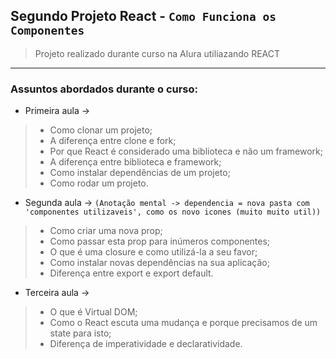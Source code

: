 ## Segundo Projeto React - `Como Funciona os Componentes`
> Projeto realizado durante curso na Alura utiliazando REACT


<hr>

### Assuntos abordados durante o curso:

* Primeira aula ->

> - Como clonar um projeto;
> - A diferença entre clone e fork;
> - Por que React é considerado uma biblioteca e não um framework;
> - A diferença entre biblioteca e framework;
> - Como instalar dependências de um projeto;
> - Como rodar um projeto.

* Segunda aula ->
`(Anotação mental -> dependencia = nova pasta com 'componentes utilizaveis', como os novo icones (muito muito util))`

> - Como criar uma nova prop;
> - Como passar esta prop para inúmeros componentes;
> - O que é uma closure e como utilizá-la a seu favor;
> - Como instalar novas dependências na sua aplicação;
> - Diferença entre export e export default.

* Terceira aula ->

> - O que é Virtual DOM;
> - Como o React escuta uma mudança e porque precisamos de um state para isto;
> - Diferença de imperatividade e declaratividade.